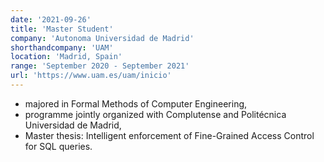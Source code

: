 ```yaml
---
date: '2021-09-26'
title: 'Master Student'
company: 'Autonoma Universidad de Madrid'
shorthandcompany: 'UAM'
location: 'Madrid, Spain'
range: 'September 2020 - September 2021'
url: 'https://www.uam.es/uam/inicio'
---
```


- majored in Formal Methods of Computer Engineering,
- programme jointly organized with Complutense and Polit&#233;cnica Universidad de Madrid,
- Master thesis: Intelligent enforcement of Fine-Grained Access Control for SQL queries.
